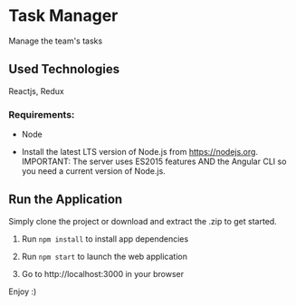 # Task Manager
Manage the team's tasks<br>

## Used Technologies
Reactjs, Redux

### Requirements:
- Node
* Install the latest LTS version of Node.js from https://nodejs.org. IMPORTANT: The server uses ES2015 features AND the Angular CLI so you need a current version of Node.js.

## Run the Application
Simply clone the project or download and extract the .zip to get started.

1. Run `npm install` to install app dependencies

2. Run `npm start` to launch the web application

3. Go to http://localhost:3000 in your browser 

Enjoy :)